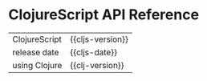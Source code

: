 # ClojureScript API Reference

|  |  |
|---|---|
| ClojureScript | {{cljs-version}} |
| release date | {{cljs-date}} |
| using Clojure | {{clj-version}} |
